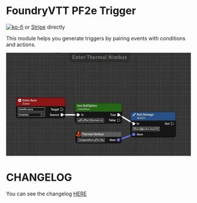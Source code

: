 # FoundryVTT PF2e Trigger

[![ko-fi](https://ko-fi.com/img/githubbutton_sm.svg)](https://ko-fi.com/K3K6M2V13) or [Stripe](https://buy.stripe.com/cN23dy0hd0gW5nq3cc) directly

This module helps you generate triggers by pairing events with conditions and actions.

![](./images/blueprint.webp)

<!-- # WIKI

You can find all the details about this module in its [WIKI](https://github.com/reonZ/pf2e-trigger/wiki) -->

# CHANGELOG

You can see the changelog [HERE](https://github.com/reonZ/pf2e-trigger/blob/master/CHANGELOG.md)
